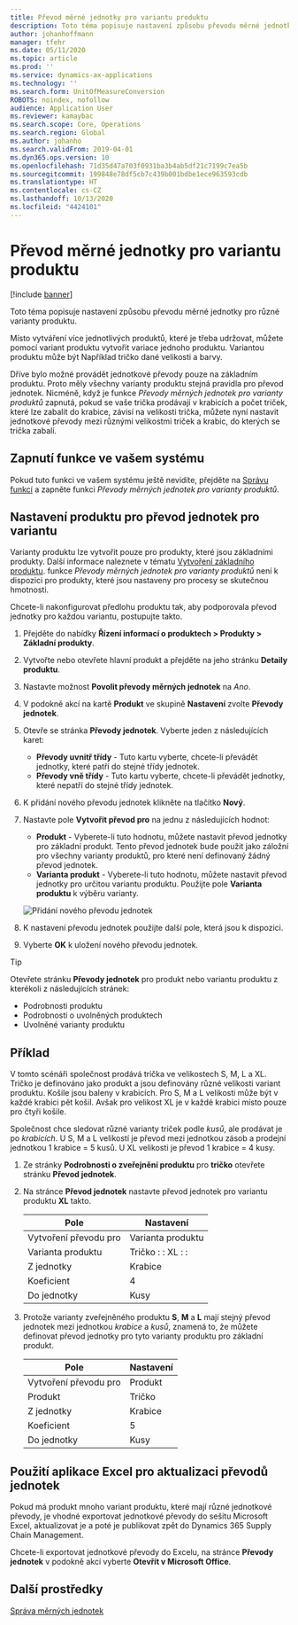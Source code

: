 ```yaml
---
title: Převod měrné jednotky pro variantu produktu
description: Toto téma popisuje nastavení způsobu převodu měrné jednotky pro varianty produktu. Zahrnuje také příklad nastavení.
author: johanhoffmann
manager: tfehr
ms.date: 05/11/2020
ms.topic: article
ms.prod: ''
ms.service: dynamics-ax-applications
ms.technology: ''
ms.search.form: UnitOfMeasureConversion
ROBOTS: noindex, nofollow
audience: Application User
ms.reviewer: kamaybac
ms.search.scope: Core, Operations
ms.search.region: Global
ms.author: johanho
ms.search.validFrom: 2019-04-01
ms.dyn365.ops.version: 10
ms.openlocfilehash: 71d35d47a703f0931ba3b4ab5df21c7199c7ea5b
ms.sourcegitcommit: 199848e78df5cb7c439b001bdbe1ece963593cdb
ms.translationtype: HT
ms.contentlocale: cs-CZ
ms.lasthandoff: 10/13/2020
ms.locfileid: "4424101"
---
```

# <a name="unit-of-measure-conversion-per-product-variant"></a>Převod měrné jednotky pro variantu produktu

[!include [banner](../includes/banner.md)]

Toto téma popisuje nastavení způsobu převodu měrné jednotky pro různé varianty produktu.

Místo vytváření více jednotlivých produktů, které je třeba udržovat, můžete pomocí variant produktu vytvořit variace jednoho produktu. Variantou produktu může být Například tričko dané velikosti a barvy.

Dříve bylo možné provádět jednotkové převody pouze na základním produktu. Proto měly všechny varianty produktu stejná pravidla pro převod jednotek. Nicméně, když je funkce *Převody měrných jednotek pro varianty produktů* zapnutá, pokud se vaše trička prodávají v krabicích a počet triček, které lze zabalit do krabice, závisí na velikosti trička, můžete nyní nastavit jednotkové převody mezi různými velikostmi triček a krabic, do kterých se trička zabalí.

## <a name="turn-on-the-feature-in-your-system"></a>Zapnutí funkce ve vašem systému

Pokud tuto funkci ve vašem systému ještě nevidíte, přejděte na [Správu funkcí](../../fin-ops-core/fin-ops/get-started/feature-management/feature-management-overview.md) a zapněte funkci *Převody měrných jednotek pro varianty produktů*.

## <a name="set-up-a-product-for-unit-conversion-per-variant"></a>Nastavení produktu pro převod jednotek pro variantu

Varianty produktu lze vytvořit pouze pro produkty, které jsou základními produkty. Další informace naleznete v tématu [Vytvoření základního produktu](tasks/create-product-master.md). funkce *Převody měrných jednotek pro varianty produktů* není k dispozici pro produkty, které jsou nastaveny pro procesy se skutečnou hmotnosti.

Chcete-li nakonfigurovat předlohu produktu tak, aby podporovala převod jednotky pro každou variantu, postupujte takto.

1. Přejděte do nabídky **Řízení informací o produktech \> Produkty \> Základní produkty**.
1. Vytvořte nebo otevřete hlavní produkt a přejděte na jeho stránku **Detaily produktu**.
1. Nastavte možnost **Povolit převody měrných jednotek** na *Ano*.
1. V podokně akcí na kartě **Produkt** ve skupině **Nastavení** zvolte **Převody jednotek**.
1. Otevře se stránka **Převody jednotek**. Vyberte jeden z následujících karet:

    - **Převody uvnitř třídy** - Tuto kartu vyberte, chcete-li převádět jednotky, které patří do stejné třídy jednotek.
    - **Převody vně třídy** - Tuto kartu vyberte, chcete-li převádět jednotky, které nepatří do stejné třídy jednotek.

1. K přidání nového převodu jednotek klikněte na tlačítko **Nový**.
1. Nastavte pole **Vytvořit převod pro** na jednu z následujících hodnot:

    - **Produkt** - Vyberete-li tuto hodnotu, můžete nastavit převod jednotky pro základní produkt. Tento převod jednotek bude použit jako záložní pro všechny varianty produktů, pro které není definovaný žádný převod jednotek.
    - **Varianta produkt** - Vyberete-li tuto hodnotu, můžete nastavit převod jednotky pro určitou variantu produktu. Použijte pole **Varianta produktu** k výběru varianty.

    ![![Přidání nového převodu jednotek](media/uom-new-conversion.png "Přidání nového převodu jednotek")](media/uom-new-conversion.png "Adding a new unit conversion")

1. K nastavení převodu jednotek použijte další pole, která jsou k dispozici.
1. Vyberte **OK** k uložení nového převodu jednotek.

> [!TIP]
> Otevřete stránku **Převody jednotek** pro produkt nebo variantu produktu z kterékoli z následujících stránek:
> 
> - Podrobnosti produktu
> - Podrobnosti o uvolněných produktech
> - Uvolněné varianty produktu

## <a name="example-scenario"></a>Příklad

V tomto scénáři společnost prodává trička ve velikostech S, M, L a XL. Tričko je definováno jako produkt a jsou definovány různé velikosti variant produktu. Košile jsou baleny v krabicích. Pro S, M a L velikosti může být v každé krabici pět košil. Avšak pro velikost XL je v každé krabici místo pouze pro čtyři košile.

Společnost chce sledovat různé varianty triček podle *kusů*, ale prodávat je po *krabicích*. U S, M a L velikostí je převod mezi jednotkou zásob a prodejní jednotkou 1 krabice = 5 kusů. U XL velikosti je převod 1 krabice = 4 kusy.

1. Ze stránky **Podrobnosti o zveřejnění produktu** pro **tričko** otevřete stránku **Převod jednotek**.
1. Na stránce **Převod jednotek** nastavte převod jednotek pro variantu produktu **XL** takto.

    | Pole                 | Nastavení                 |
    |-----------------------|-------------------------|
    | Vytvoření převodu pro | Varianta produktu         |
    | Varianta produktu       | Tričko : : XL : : |
    | Z jednotky             | Krabice                   |
    | Koeficient                | 4                       |
    | Do jednotky               | Kusy                  |

1. Protože varianty zveřejněného produktu **S**, **M** a **L** mají stejný převod jednotek mezi jednotkou *krabice* a *kusů*, znamená to, že můžete definovat převod jednotky pro tyto varianty produktu pro základní produkt.

    | Pole                 | Nastavení |
    |-----------------------|---------|
    | Vytvoření převodu pro | Produkt |
    | Produkt               | Tričko |
    | Z jednotky             | Krabice   |
    | Koeficient                | 5       |
    | Do jednotky               | Kusy  |

## <a name="using-excel-to-update-the-unit-conversions"></a>Použití aplikace Excel pro aktualizaci převodů jednotek

Pokud má produkt mnoho variant produktu, které mají různé jednotkové převody, je vhodné exportovat jednotkové převody do sešitu Microsoft Excel, aktualizovat je a poté je publikovat zpět do Dynamics 365 Supply Chain Management.

Chcete-li exportovat jednotkové převody do Excelu, na stránce **Převody jednotek** v podokně akcí vyberte **Otevřít v Microsoft Office**.

## <a name="additional-resources"></a>Další prostředky

[Správa měrných jednotek](tasks/manage-unit-measure.md)
